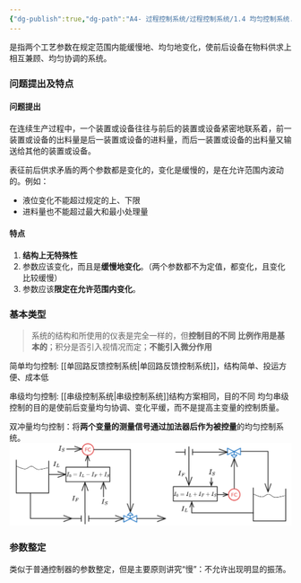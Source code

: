 ```yaml
---
{"dg-publish":true,"dg-path":"A4- 过程控制系统/过程控制系统/1.4 均匀控制系统.md","permalink":"/A4- 过程控制系统/过程控制系统/1.4 均匀控制系统/","dgPassFrontmatter":true,"noteIcon":"","created":"2025-03-29T23:16:42.802+08:00","updated":"2025-08-28T21:53:13.054+08:00"}
---
```



是指两个工艺参数在规定范围内能缓慢地、均匀地变化，使前后设备在物料供求上相互兼顾、均匀协调的系统。

### 问题提出及特点
#### 问题提出
在连续生产过程中，一个装置或设备往往与前后的装置或设备紧密地联系着，前一装置或设备的出料量是后一装置或设备的进料量，而后一装置或设备的出料量又输送给其他的装置或设备。

表征前后供求矛盾的两个参数都是变化的，变化是缓慢的，是在允许范围内波动的。例如：
- 液位变化不能超过规定的上、下限
- 进料量也不能超过最大和最小处理量

#### 特点
1. **结构上无特殊性**
2. 参数应该变化，而且是**缓慢地变化**。（两个参数都不为定值，都变化，且变化比较缓慢）
3. 参数应该**限定在允许范围内变化**。



### 基本类型

> 系统的结构和所使用的仪表是完全一样的，但**控制目的不同**
> **比例作用是基本的**；积分是否引入视情况而定；**不能引入微分作用**

简单均匀控制: [[单回路反馈控制系统\|单回路反馈控制系统]]，结构简单、投运方便、成本低

串级均匀控制: [[串级控制系统\|串级控制系统]]结构方案相同，目的不同
均匀串级控制的目的是使前后变量均匀协调、变化平缓，而不是提高主变量的控制质量。


双冲量均匀控制：将**两个变量的测量信号通过加法器后作为被控量**的均匀控制系统。
![Pasted image 20250513133029.png](../img/user/Functional%20files/Photo%20Resources/Pasted%20image%2020250513133029.png)

### 参数整定
类似于普通控制器的参数整定，但是主要原则讲究“慢”：不允许出现明显的振荡。
